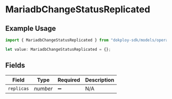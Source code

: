 # MariadbChangeStatusReplicated

## Example Usage

```typescript
import { MariadbChangeStatusReplicated } from "dokploy-sdk/models/operations";

let value: MariadbChangeStatusReplicated = {};
```

## Fields

| Field              | Type               | Required           | Description        |
| ------------------ | ------------------ | ------------------ | ------------------ |
| `replicas`         | *number*           | :heavy_minus_sign: | N/A                |
